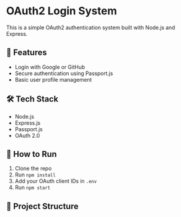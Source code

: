 # OAuth2 Login System

This is a simple OAuth2 authentication system built with Node.js and Express.

## 🌟 Features

- Login with Google or GitHub
- Secure authentication using Passport.js
- Basic user profile management

## 🛠️ Tech Stack

- Node.js
- Express.js
- Passport.js
- OAuth 2.0

## 🚀 How to Run

1. Clone the repo
2. Run `npm install`
3. Add your OAuth client IDs in `.env`
4. Run `npm start`

## 📂 Project Structure

